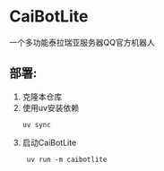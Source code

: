 # CaiBotLite

一个多功能泰拉瑞亚服务器QQ官方机器人

## 部署:

1. 克隆本仓库
2. 使用uv安装依赖
    ```shell
    uv sync
    ```
3. 启动CaiBotLite
    ```shell
     uv run -m caibotlite
    ```

###